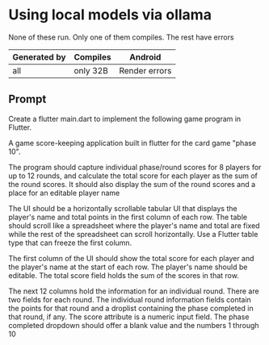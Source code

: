 # Using local models via ollama

None of these run.  Only one of them compiles. The rest have errors

 | Generated by | Compiles | Android       |
 | ------------ | -------- | ------------- |
 | all          | only 32B | Render errors |

## Prompt

Create a flutter main.dart to implement the following game program in Flutter.

A game score-keeping application built in flutter for the card game "phase 10".

The program should capture individual phase/round scores for 8 players for up to 12 rounds, and calculate the total score for each player as the sum of the round scores. It should also display the sum of the round scores and a place for an editable player name

The UI should be a horizontally scrollable tabular UI that displays the player's name and total points in the first column of each row.   The table should scroll like a spreadsheet where the player's name and total are fixed while the rest of the spreadsheet can scroll horizontally. Use a Flutter table type that can freeze the first column.

The first column of the UI should show the total score for each player and the player's name at the start of each row. The player's name should be editable. The total score field holds the sum of the scores in that row.

The next 12 columns hold the information for an individual round. There are two fields for each round. The individual round information fields contain the points for that round and a droplist containing the phase completed in that round, if any.   The score attribute is a numeric input field. The phase completed dropdown should offer a blank value and the numbers 1 through 10
